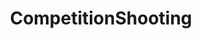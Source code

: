 ---
title: CompetitionShooting
crosslinks:
- Vive
- gundeals
- livven
- KCguns
- reloading
- Arex_Firearms
---